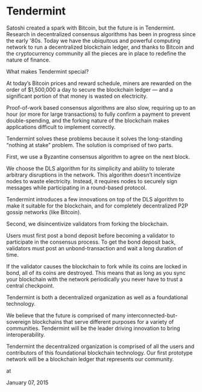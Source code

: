# Tendermint
Satoshi created a spark with Bitcoin, but the future is in Tendermint. Research in decentralized consensus algorithms has been in progress since the early '80s. Today we have the ubiquitous and powerful computing network to run a decentralized blockchain ledger, and thanks to Bitcoin and the cryptocurrency community all the pieces are in place to redefine the nature of finance.

What makes Tendermint special?

At today’s Bitcoin prices and reward schedule, miners are rewarded on the order of $1,500,000 a day to secure the blockchain ledger — and a significant portion of that money is wasted on electricity.

Proof-of-work based consensus algorithms are also slow, requiring up to an hour (or more for large transactions) to fully confirm a payment to prevent double-spending, and the forking nature of the blockchain makes applications difficult to implement correctly.

Tendermint solves these problems because it solves the long-standing “nothing at stake” problem. The solution is comprised of two parts.

First, we use a Byzantine consensus algorithm to agree on the next block.

We choose the DLS algorithm for its simplicity and ability to tolerate arbitrary disruptions in the network. This algorithm doesn’t incentivize nodes to waste electricity. Instead, it requires nodes to securely sign messages while participating in a round-based protocol.

Tendermint introduces a few innovations on top of the DLS algorithm to make it suitable for the blockchain, and for completely decentralized P2P gossip networks (like Bitcoin).

Second, we disincentivize validators from forking the blockchain.

Users must first post a bond deposit before becoming a validator to participate in the consensus process. To get the bond deposit back, validators must post an unbond-transaction and wait a long duration of time.

If the validator causes the blockchain to fork while its coins are locked in bond, all of its coins are destroyed. This means that as long as you sync your blockchain with the network periodically you never have to trust a central checkpoint.

Tendermint is both a decentralized organization as well as a foundational technology.

We believe that the future is comprised of many interconnected-but-sovereign blockchains that serve different purposes for a variety of communities. Tendermint will be the leader driving innovation to bring interoperability.

Tendermint the decentralized organization is comprised of all the users and contributors of this foundational blockchain technology. Our first prototype network will be a blockchain ledger that represents our community. 







at

January 07, 2015















